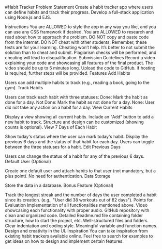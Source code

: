 #Habit Tracker
Problem Statement
Create a habit tracker app where users can define habits and track their progress. Develop a full-stack application using Node.js and EJS.

Instructions
You are ALLOWED to style the app in any way you like, and you can use any CSS framework if desired.
You are ALLOWED to research and read about how to approach the problem.
DO NOT copy and paste code from the internet.
DO NOT cheat with other students. Remember, these tests are for your learning. Cheating won’t help.
It’s better to not submit the solution than to cheat and submit. Plagiarism checks will be performed, and cheating will lead to disqualification.
Submission Guidelines
Record a video explaining your code and showcasing all features of the final product. The video should be up to 5 minutes long.
Upload the code to GitHub.
If hosting is required, further steps will be provided.
Features
Add Habits

Users can add multiple habits to track (e.g., reading a book, going to the gym).
Track Habits

Users can track each habit with three statuses:
Done: Mark the habit as done for a day.
Not Done: Mark the habit as not done for a day.
None: User did not take any action on a habit for a day.
View Current Habits

Display a view showing all current habits.
Include an "Add" button to add a new habit to track.
Structure and design can be customized (showing counts is optional).
View 7 Days of Each Habit

Show today's status where the user can mark today's habit.
Display the previous 6 days and the status of that habit for each day.
Users can toggle between the three statuses for a habit.
Edit Previous Days

Users can change the status of a habit for any of the previous 6 days.
Default User (Optional)

Create one default user and attach habits to that user (not mandatory, but a plus point).
No need for authentication.
Data Storage

Store the data in a database.
Bonus Feature (Optional)

Track the longest streak and the number of days the user completed a habit since its creation.
(e.g., "User did 38 workouts out of 82 days").
Points for Evaluation
Implementation of all functionalities mentioned above.
Video showcasing each functionality with proper audio.
GitHub repository with clean and organized code.
Detailed Readme.md file containing folder structure, how to start the project, etc.
Well-structured files and folders.
Clear indentation and coding style.
Meaningful variable and function names.
Design and creativity in the UI.
Inspiration
You can take inspiration from existing habit trackers available online. Feel free to search for examples to get ideas on how to design and implement certain features.
